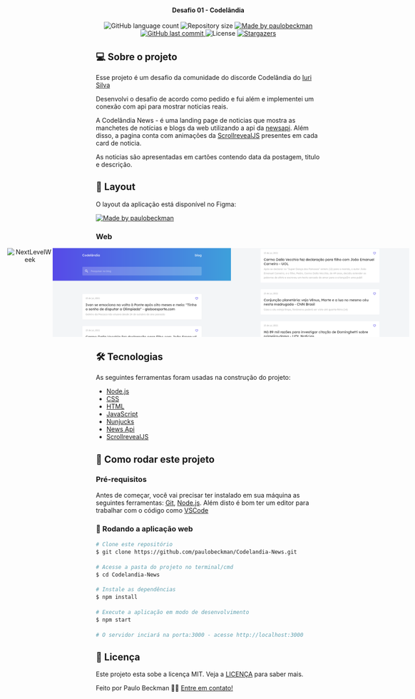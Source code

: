 <h4 align="center"> 
	Desafio 01 - Codelândia 
</h4>
 
<p align="center">
  <img alt="GitHub language count" src="https://img.shields.io/github/languages/count/paulobeckman/Codelandia-News?color=%2304D361">
  
  <img alt="Repository size" src="https://img.shields.io/github/repo-size/paulobeckman/Codelandia-News">
  
  <a href="https://www.linkedin.com/in/paulobeckman/">
    <img alt="Made by paulobeckman" src="https://img.shields.io/badge/made%20by-paulobeckman-%2304D361">
  </a>
	
  
  <a href="https://github.com/paulobeckman/Codelandia-News/commits/master">
    <img alt="GitHub last commit" src="https://img.shields.io/github/last-commit/paulobeckman/Codelandia-News">
  </a>

  <img alt="License" src="https://img.shields.io/badge/license-MIT-brightgreen">
   <a href="https://github.com/paulobeckman/Codelandia-News/stargazers">
    <img alt="Stargazers" src="https://img.shields.io/github/stars/paulobeckman/Codelandia-News?style=social">
  </a>
</p>


## 💻 Sobre o projeto
Esse projeto é um desafio da comunidade do discorde Codelândia do [Iuri Silva][iuri]

Desenvolvi o desafio de acordo como pedido e fui além e implementei um conexão com api para mostrar noticias reais.

A Codelândia News - é uma landing page de noticias que mostra as manchetes de notícias e blogs da web utilizando a api da [newsapi][np]. Além disso, a pagina conta com animações da [ScrollrevealJS][bJS]  presentes em cada card de noticia.

As noticias são apresentadas em cartões contendo data da postagem, titulo e descrição.

## 🎨 Layout

O layout da aplicação está disponível no Figma:

<a href="https://www.figma.com/file/Yb9IBH56g7T1hdIyZ3BMNO/Codel%C3%A2ndia---Desafios?node-id=0%3A1">
  <img alt="Made by paulobeckman" src="https://img.shields.io/badge/Acessar%20Layout%20-Figma-%2304D361">
</a>


### Web

<p align="center" style="display: flex; align-items: flex-start; justify-content: center;">
	
  <img alt="NextLevelWeek" title="#NextLevelWeek" src="./github-assets/Codelandia-News.gif" width="800px">	
		
  <img alt="NextLevelWeek" title="#NextLevelWeek" src="./github-assets/pagina1.png" width="400px">

  <img alt="NextLevelWeek" title="#NextLevelWeek" src="./github-assets/pagina2.png" width="400px">
</p>

## 🛠 Tecnologias

As seguintes ferramentas foram usadas na construção do projeto:

- [Node.js][nodejs]
- [CSS][css]
- [HTML][HTML]
- [JavaScript][JavaScript]
- [Nunjucks][Nunjucks]
- [News Api][np]
- [ScrollrevealJS][bJS]


## 🚀 Como rodar este projeto

### Pré-requisitos

Antes de começar, você vai precisar ter instalado em sua máquina as seguintes ferramentas:
[Git](https://git-scm.com), [Node.js][nodejs]. 
Além disto é bom ter um editor para trabalhar com o código como [VSCode][vscode]

### 🎲 Rodando a aplicação web

```bash
# Clone este repositório
$ git clone https://github.com/paulobeckman/Codelandia-News.git

# Acesse a pasta do projeto no terminal/cmd
$ cd Codelandia-News

# Instale as dependências
$ npm install

# Execute a aplicação em modo de desenvolvimento
$ npm start

# O servidor inciará na porta:3000 - acesse http://localhost:3000 
```


## 📝 Licença

Este projeto esta sobe a licença MIT. Veja a [LICENÇA](license) para saber mais.

Feito por Paulo Beckman 👋🏽 [Entre em contato!](https://www.linkedin.com/in/paulobeckman/)

[nodejs]: https://nodejs.org/
[npm]: https://www.npmjs.com/
[vscode]: https://code.visualstudio.com/
[vceditconfig]: https://marketplace.visualstudio.com/items?itemName=EditorConfig.EditorConfig
[license]: https://opensource.org/licenses/MIT
[vceslint]: https://marketplace.visualstudio.com/items?itemName=dbaeumer.vscode-eslint
[prettier]: https://marketplace.visualstudio.com/items?itemName=esbenp.prettier-vscode
[CSS]: https://developer.mozilla.org/pt-BR/docs/Web/CSS
[HTML]: https://developer.mozilla.org/pt-BR/docs/Web/HTML
[JavaScript]: https://developer.mozilla.org/pt-BR/docs/Aprender/JavaScript
[Nunjucks]: https://www.npmjs.com/package/nunjucks
[np]: https://newsapi.org/
[iuri]: https://github.com/iuricode
[bJS]: https://scrollrevealjs.org/